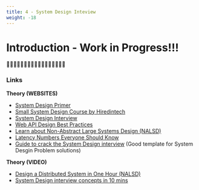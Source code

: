 ```yaml
---
title: 4 - System Design Inteview
weight: -18
---
```


# Introduction - Work in Progress!!!
🚧🚧🚧🚧🚧🚧🚧🚧🚧🚧🚧🚧🚧🚧🚧🚧🚧

### Links
**Theory (WEBSITES)**
  - [System Design Primer](https://github.com/donnemartin/system-design-primer)
  - [Small System Design Course by Hiredintech](https://www.hiredintech.com/classrooms/system-design/lesson/52) 
  - [System Design Interview](https://github.com/checkcheckzz/system-design-interview)
  - [Web API Design Best Practices](https://github.com/MicrosoftDocs/architecture-center/blob/master/docs/best-practices/api-design.md)
  - [Learn about Non-Abstract Large Systems Design (NALSD)](https://sre.google/classroom/)
  - [Latency Numbers Everyone Should Know](https://static.googleusercontent.com/media/sre.google/en//static/pdf/rule-of-thumb-latency-numbers-letter.pdf)
  - [Guide to crack the System Design interview](https://towardsdatascience.com/the-complete-guide-to-the-system-design-interview-ba118f48bdfc) (Good template for System Desgin Problem solutions)

**Theory (VIDEO)**
  - [Design a Distributed System in One Hour (NALSD)](https://www.youtube.com/watch?v=bOXkgMuVuYY)
  - [System Design interview concepts in 10 mins](https://www.youtube.com/watch?v=REB_eGHK_P4)
